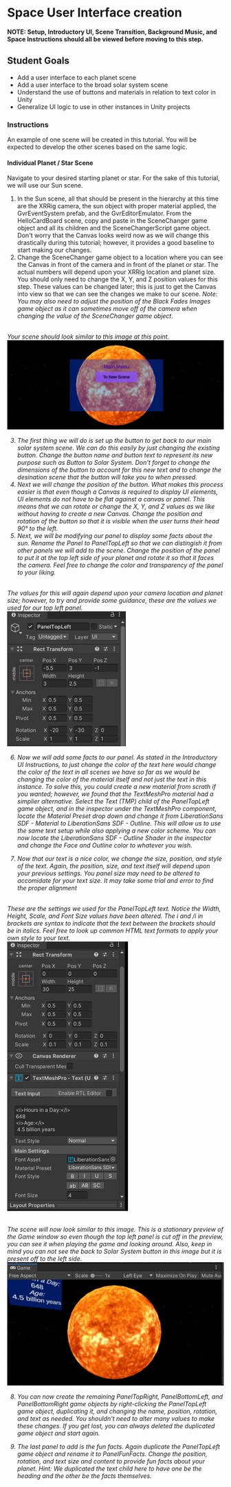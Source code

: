  # Space User Interface creation
<b>NOTE: Setup, Introductory UI, Scene Transition, Background Music, and Space Instructions should all be viewed before moving to this step. </b>

## Student Goals ##
- Add a user interface to each planet scene
- Add a user interface to the broad solar system scene
- Understand the use of buttons and materials in relation to text color in Unity
- Generalize UI logic to use in other instances in Unity projects

### Instructions ###
An example of one scene will be created in this tutorial. You will be expected to develop the other scenes based on the same logic.
#### Individual Planet / Star Scene ####
Navigate to your desired starting planet or star. For the sake of this tutorial, we will use our Sun scene.
1. In the Sun scene, all that should be present in the hierarchy at this time are the XRRig camera, the sun object with proper material applied, 
the GvrEventSystem prefab, and the GvrEditorEmulator. From the HelloCardBoard scene, copy and paste in the SceneChanger game object and all its children 
and the SceneChangerScript game object. Don't worry that the Canvas looks weird now as we will change this drastically during this tutorial; however, 
it provides a good baseline to start making our changes.
2. Change the SceneChanger game object to a location where you can see the Canvas in front of the camera and in front of the planet or star. The actual numbers will depend upon your XRRig location and planet size. You should only need to change the X, Y, and Z position values for this step. These values can be changed later; this is just to get the Canvas into view so that we can see the changes we make to our scene. <i>Note: You may also need to adjust the position of the Black Fades Images game object as it can sometimes move off of the camera when changing the value of the SceneChanger game object.

</br> Your scene should look similar to this image at this point. </br>
![Initial_Sun_UI_Example](Screenshots/Unity/Initial_Sun_UI_Example.png "Initial Sun UI Example")

3. The first thing we will do is set up the button to get back to our main solar system scene. We can do this easily by just changing the existing button. Change the button name and button text to represent its new purpose such as Button to Solar System. Don't forget to change the dimensions of the button to account for this new text and to change the desination scene that the button will take you to when pressed.
4. Next we will change the position of the button. What makes this process easier is that even though a Canvas is required to display UI elements, UI elements do not have to be flat against a canvas or panel. This means that we can rotate or change the X, Y, and Z values as we like without having to create a new Canvas. Change the position and rotation of the button so that it is visible when the user turns their head 90&deg; to the left.
5. Next, we will be modifying our panel to display some facts about the sun. Rename the Panel to PanelTopLeft so that we can distingish it from other panels we will add to the scene. Change the position of the panel to put it at the top left side of your planet and rotate it so that it faces the camera. Feel free to change the color and transparency of the panel to your liking. 

</br> The values for this will again depend upon your camera location and planet size; however, to try and provide some guidance, these are the values we used for our top left panel. </br>
![PanelTopLeft_Inspector_Values_Example](Screenshots/Unity/PanelTopLeft_Inspector_Values_Example.png "PanelTopLeft Inspector Values Example")

6. Now we will add some facts to our panel. As stated in the Introductory UI Instructions, to just change the color of the text here would change the color of the text in all scenes we have so far as we would be changing the color of the material itself and not just the text in this instance. To solve this, you could create a new material from scrath if you wanted; however, we found that the TextMeshPro material had a simplier alternative. Select the Text (TMP) child of the PanelTopLeft game object, and in the inspector under the TextMeshPro component, locate the Material Preset drop down and change it from LiberationSans SDF - Material to LiberationSans SDF - Outline. This will allow us to use the same text setup while also applying a new color scheme. You can now locate the LiberationSans SDF - Outline Shader in the inspector and change the Face and Outline color to whatever you wish.

7. Now that our text is a nice color, we change the size, position, and style of the text. Again, the position, size, and text itself will depend upon your previous settings. You panel size may need to be altered to accomidate for your text size. It may take some trial and error to find the proper alignment

</br> These are the settings we used for the PanelTopLeft text. Notice the Width, Height, Scale, and Font Size values have been altered. The i and /i in brackets are syntax to indicate that the text between the brackets should be in italics. Feel free to look up common HTML text formats to apply your own style to your text. </br>
![Fact_Panel_Text_Values_Example](Screenshots/Unity/Fact_Panel_Text_Values_Example.png "Fact Panel Text Values Example")

</br> The scene will now look similar to this image. This is a stationary preview of the Game window so even though the top left panel is cut off in the preview, you can see it when playing the game and looking around. Also, keep in mind you can not see the back to Solar System button in this image but it is present off to the left side. </br>
![Intitial_Sun_Game_Window_Example](Screenshots/Unity/Intitial_Sun_Game_Window_Example.png "Intitial Sun Game Window Example")

8. You can now create the remaining PanelTopRight, PanelBottomLeft, and PanelBottomRight game objects by right-clicking the PanelTopLeft game object, duplicating it, and changing the name, position, rotation, and text as needed. You shouldn't need to alter many values to make these changes. If you get lost, you can always deleted the duplicated game object and start again.

9. The last panel to add is the fun facts. Again duplicate the PanelTopLeft game object and rename it to PanelFunFacts. Change the position, rotation, and text size and content to provide fun facts about your planet. Hint: We duplicated the text child here to have one be the heading and the other be the facts themselves.
